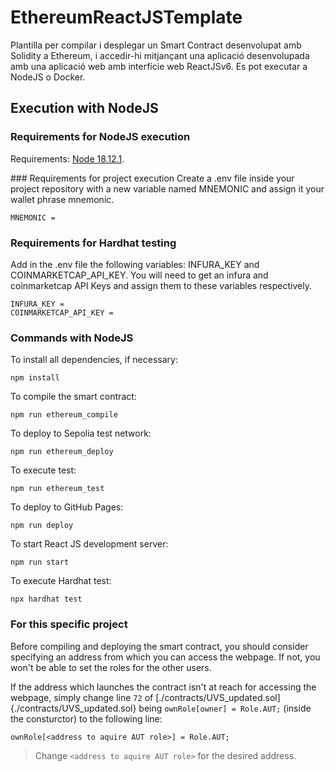 # EthereumReactJSTemplate
Plantilla per compilar i desplegar un Smart Contract desenvolupat amb Solidity a Ethereum, i accedir-hi mitjançant una aplicació desenvolupada amb una aplicació web amb interfície web ReactJSv6. Es pot executar a NodeJS o Docker.

## Execution with NodeJS

### Requirements for NodeJS execution
Requirements: [Node 18.12.1](https://nodejs.org/en/download/).

### Requirements for project execution
Create a .env file inside your project repository with a new variable named MNEMONIC and assign it your wallet phrase mnemonic. 
```
MNEMONIC = 
```

### Requirements for Hardhat testing
Add in the .env file the following variables: INFURA_KEY and COINMARKETCAP_API_KEY. You will need to get an infura and coinmarketcap API 
Keys and assign them to these variables respectively. 

```
INFURA_KEY =
COINMARKETCAP_API_KEY =
```

### Commands with NodeJS
To install all dependencies, if necessary:
```
npm install
```

To compile the smart contract:
```
npm run ethereum_compile
```

To deploy to Sepolia test network:
```
npm run ethereum_deploy
```

To execute test:
```
npm run ethereum_test
```

To deploy to GitHub Pages:
```
npm run deploy
```

To start React JS development server:
```
npm run start
```

To execute Hardhat test: 
```
npx hardhat test
```

### For this specific project

Before compiling and deploying the smart contract, you should consider specifying an address from which you can access the webpage. If not, you won't be able to set the roles for the other users.

If the address which launches the contract isn't at reach for accessing the webpage, simply change line `72` of [./contracts/UVS_updated.sol]{./contracts/UVS_updated.sol} being `ownRole[owner] = Role.AUT;` (inside the consturctor) to the following line:

```solidity
ownRole[<address to aquire AUT role>] = Role.AUT;
```

> Change `<address to aquire AUT role>` for the desired address.